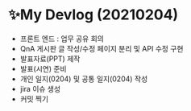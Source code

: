 # ✨My Devlog (20210204)

- 프론트 엔드 : 업무 공유 회의 
- QnA 게시판 글 작성/수정 페이지 분리 및  API 수정 구현
- 발표자료(PPT) 제작
- 발표(시연) 준비
- 개인 일지(0204) 및 공통 일지(0204) 작성
- jira 이슈 생성
- 커밋 찍기

